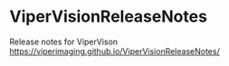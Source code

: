 # ViperVisionReleaseNotes
Release notes for ViperVison
https://viperimaging.github.io/ViperVisionReleaseNotes/
